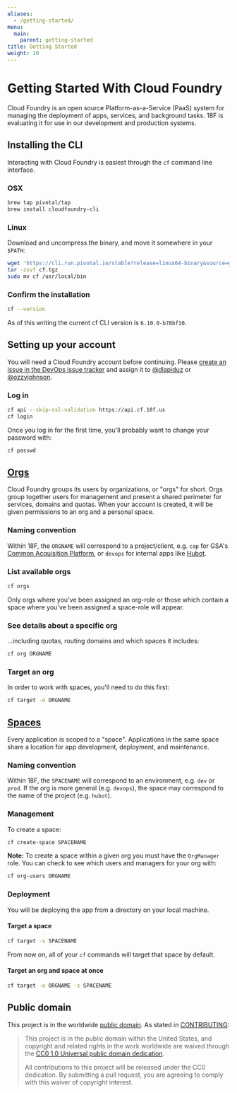 ```yaml
---
aliases:
  - /getting-started/
menu:
  main:
    parent: getting-started
title: Getting Started
weight: 10
---
```


# Getting Started With Cloud Foundry

Cloud Foundry is an open source Platform-as-a-Service (PaaS) system for managing the deployment of apps, services, and background tasks. 18F is evaluating it for use in our development and production systems.

## Installing the CLI

Interacting with Cloud Foundry is easiest through the `cf` command line interface.

### OSX

```bash
brew tap pivotal/tap
brew install cloudfoundry-cli
```

### Linux

Download and uncompress the binary, and move it somewhere in your `$PATH`:

```bash
wget 'https://cli.run.pivotal.io/stable?release=linux64-binary&source=github' -O cf.tgz
tar -zxvf cf.tgz
sudo mv cf /usr/local/bin
```

### Confirm the installation

```bash
cf --version
```

As of this writing the current cf CLI version is `6.10.0-b78bf10`.

## Setting up your account

You will need a Cloud Foundry account before continuing. Please [create an issue in the DevOps issue tracker](https://github.com/18F/DevOps/issues/new) and assign it to [@dlapiduz](https://github.com/dlapiduz) or [@ozzyjohnson](https://github.com/ozzyjohnson).

### Log in

```bash
cf api --skip-ssl-validation https://api.cf.18f.us
cf login
```

Once you log in for the first time, you'll probably want to change your password with:

```bash
cf passwd
```

## [Orgs](http://docs.cloudfoundry.org/concepts/roles.html#orgs)

Cloud Foundry groups its users by organizations, or "orgs" for short. Orgs group together users for management and present a shared perimeter for services, domains and quotas. When your account is created, it will be given permissions to an org and a personal space.

### Naming convention

Within 18F, the `ORGNAME` will correspond to a project/client, e.g. `cap` for GSA's [Common Acquisition Platform](https://18f.gsa.gov/dashboard/project/C2/), or `devops` for internal apps like [Hubot](https://github.com/18F/18f-bot).

### List available orgs

```bash
cf orgs
```

Only orgs where you've been assigned an org-role or those which contain a space where you've been assigned a space-role will appear.

### See details about a specific org

...including quotas, routing domains and which spaces it includes:

```bash
cf org ORGNAME
```

### Target an org

In order to work with spaces, you'll need to do this first:

```bash
cf target -o ORGNAME
```

## [Spaces](http://docs.cloudfoundry.org/concepts/roles.html#spaces)

Every application is scoped to a "space". Applications in the same space share a location for app development, deployment, and maintenance.

### Naming convention

Within 18F, the `SPACENAME` will correspond to an environment, e.g. `dev` or `prod`. If the org is more general (e.g. `devops`), the space may correspond to the name of the project (e.g. `hubot`).

### Management

To create a space:

```bash
cf create-space SPACENAME
```

**Note:**  To create a space within a given org you must have the `OrgManager` role. You can check to see which users and managers for your org with:

```bash
cf org-users ORGNAME
```

### Deployment

You will be deploying the app from a directory on your local machine.

#### Target a space

```bash
cf target -s SPACENAME
```

From now on, all of your `cf` commands will target that space by default.

#### Target an org and space at once

```bash
cf target -o ORGNAME -s SPACENAME
```

## Public domain

This project is in the worldwide [public domain](LICENSE.md). As stated in [CONTRIBUTING](CONTRIBUTING.md):

> This project is in the public domain within the United States, and copyright and related rights in the work worldwide are waived through the [CC0 1.0 Universal public domain dedication](https://creativecommons.org/publicdomain/zero/1.0/).
>
> All contributions to this project will be released under the CC0 dedication. By submitting a pull request, you are agreeing to comply with this waiver of copyright interest.
